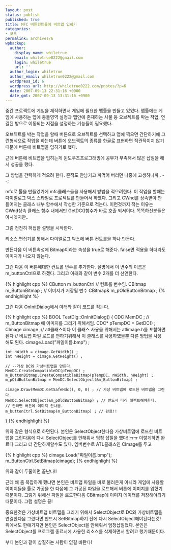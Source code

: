 ```yaml
---
layout: post
status: publish
published: true
title: MFC 버튼컨트롤에 비트맵 입히기
categories:
- 코드
permalink: archives/6
wpbackup:
  author:
    display_name: whiletrue
    email: whiletrue0222@gmail.com
    login: whiletrue
    url: ''
  author_login: whiletrue
  author_email: whiletrue0222@gmail.com
  wordpress_id: 6
  wordpress_url: http://whiletrue0222.com/pnotes/?p=6
  date: 2007-09-13 22:31:16 +0900
  date_gmt: 2007-09-13 13:31:16 +0900
---
```


중간 프로젝트에 게임을 제작하면서 게임에 필요한 맵툴을 만들고 있었다.
맵툴에는 게임에 사용하는 맵에 충돌영역 설정과 맵안에 존재하는 사물 등 오브젝트를 박는 작업, 연결된 방으로 이동되는 지점을 설정하는
기능들이 필요했다.

오브젝트를 박는 작업을 할때 버튼으로 오브젝트를 선택하고 맵에 찍으면 간단하기에 그런형식으로 작업을 하는데 버튼에 오브젝트의 종류를 한글로
표현하면 직관적이지 않기때문에 버튼에 비트맵을 입히기로 했다.

근데 버튼에 비트맵을 입히는게 윈도우즈프로그래밍에 공부가 부족해서 많은 삽질을 해서 성공을 했다.

그 방법을 간략하게 적으려 한다.
흔적도 안남기고 까먹어 버리면 나중에 고생하니까.. - -;

mfc로 툴을 만들었기에 mfc클래스들을 사용해서 방법을 적으려한다.
이 작업을 할때는 다이얼로그 박스 스타일로 프로젝트를 만들어서 하였다. 그리고 CWnd를 상속받아 만들어지는 클래스 내부 함수에서 작성한
기준으로 적는다.
이런것까지 적는 이유는 CWnd상속 클래스 함수 내에서만 GetDC()함수가 바로 호출 되서이다.
똑똑하신분들은 아시겟지만..

그럼 천천히 허접한 설명을 시작한다.

리소스 편집기를 통해서 다이얼로그 박스에 버튼 컨트롤을 하나 만든다.

만든다음 이 버튼속성에 Bitmap이라는 속성을 true로 해준다.
false면 적용을 하더라도 이미지가 나오지 않는다.

그런 다음 이 버튼에대한 컨트롤 변수를 추가한다.
설명에서 이 변수의 이름은 m_buttonCtrl으로 하겠다.
그리고 아래와 같이 변수 2개를 더 선언한다.

{% highlight cpp %}
CButton m_buttonCtrl // 컨트롤 변수임.
CBitmap m_ButtonBitmap ; // 이미지가 저장될 변수
CBitmap& m_pOldButtonBitmap ;
{% endhighlight %}

그런 다음 OnInitDialog에서 아래와 같이 코드를 적는다.

{% highlight cpp %}
BOOL TestDlg::OnInitDialog()
{
    CDC MemDC ; // m_ButtonBitmap 에 이미지를 그리기 위해서임.
    CDC* pTempDC = GetDC() ;
    CImage cimage ;// atl클래스이다 이 클래스 사용을 위해서는 atlimage.h를 포함하면된다
    // 비트맵 파일 로드를 편하기위해서 이 클래스를 사용하였을뿐 다른 방법을 사용해도 된다.
    cimage.Load("파일이름.bmp") ;

    int nWidth = cimage.GetWidth() ;
    int nHeight = cimage.GetHeight() ;

    // --가상 DC와 가상비트맵을 만든다.
    MemDC.CreateCompatibleDC(pTempDC) ;
    m_ButtonBitmap.CreateCompatibleBitmap(pTempDC, nWidth, nHeight) ;
    m_pOldButtonBitmap = MemDC.SelectObject(&m_ButtonBitmap) ;

    cimage.Draw(MemDC.GetSafeHdc(), 0, 0) ; // 가상 비트맵에 로드한 비트맵을 그린다.
    MemDC.SelectObject(&m_pOldButtonBitmap) ; // 반드시 다리 셀렉트해야한다.
    // 안하면 버튼에 이미지 안나옴.
    m_buttonCtrl.SetBitmap(m_ButtonBitmap) ; // 완료!!
}
{% endhighlight %}

위와 같은 형식으로 하면된다.
본인은 SelectObject한다음 가상비트맵에 로드한 비트맵을 그린다음에 다시 SelectObject를 안해줘서 엄청 삽질을 했다!!ㅠㅠ
이렇게하면 완료다
그리고 더 간단하게할수도 있다.
멤버변수로 ATL클래스인 CImage를 두고

{% highlight cpp %}
cimage.Load("파일이름.bmp");
m_ButtonCtrl.SetBitmap(cimage);
{% endhighlight %}

위와 같이 두줄이면 끝난다!!

근데 왜 좀 복잡하게 했냐면 본인은 비트맵 파일을 바로 불러온게 아니라 게임에 사용할 이미지들을 툴로 가공을 한 다음에 그 가공된 파일을
로드해서 버튼에 이미지를 입혔기때문이다.
그렇기 위해선 파일을 로드한다음 CBitmap에 이미지 데이터를 저장해야되기때문이다.
그럼 설명은 끝!

중요한것은 가상비트맵 비트맵을 그리기 위해서 SelectObject로 DC와 가상비트맵을 연결한다음 그렸다면 반드시 SetBitmap하기
전에 다시 SelectObject해야된다는것!
위에서도 한얘기지만 본인은 SelectObject을 안해줘서 엄청삽질했다.
본인은 SelectObject를 프로그램 종료시에 사용한 리소스를 삭제하면서 할려고 했기때문이다.

부디 본인과 같이 삽질하는 사람이 없길 바란다!
